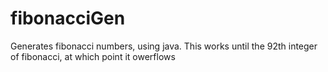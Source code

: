 # fibonacciGen
Generates fibonacci numbers, using java.
This works until the 92th integer of fibonacci, at which point it owerflows
